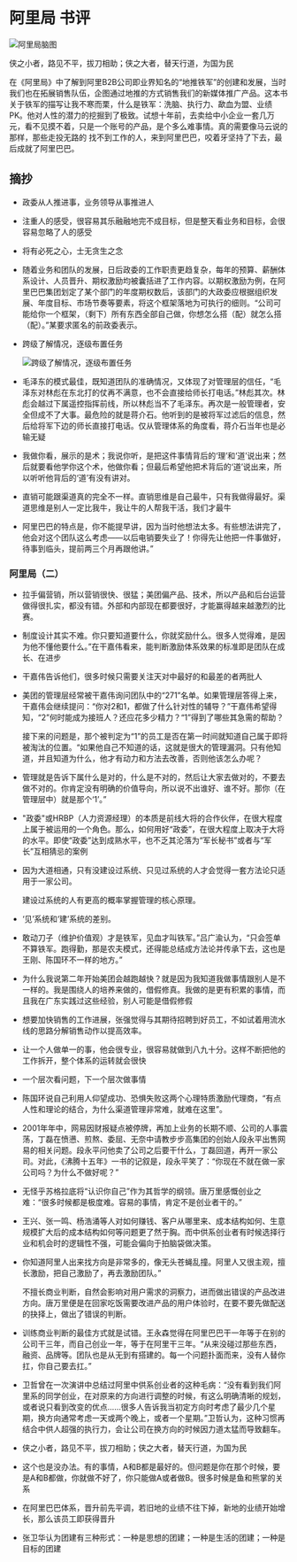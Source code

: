 # 阿里局 书评

![&#x963F;&#x91CC;&#x5C40;&#x8111;&#x56FE;](../.gitbook/assets/阿里局.jpeg)

侠之小者，路见不平，拔刀相助；侠之大者，替天行道，为国为民

在《阿里局》中了解到阿里B2B公司即业界知名的“地推铁军”的创建和发展，当时我们也在拓展销售队伍，企图通过地推的方式销售我们的新媒体推广产品。这本书关于铁军的描写让我不寒而栗，什么是铁军：洗脑、执行力、歃血为盟、业绩PK。他对人性的潜力的挖掘到了极致。试想十年前，去卖给中小企业一套几万元，看不见摸不着，只是一个账号的产品，是个多么难事情。真的需要像马云说的那样，那些走投无路的 找不到工作的人，来到阿里巴巴，咬着牙坚持了下去，最后成就了阿里巴巴。

## 摘抄

* 政委从人推进事，业务领导从事推进人
* 注重人的感受，很容易其乐融融地完不成目标，但是整天看业务和目标，会很容易忽略了人的感受
* 将有必死之心，士无贪生之念
* 随着业务和团队的发展，日后政委的工作职责更趋复杂，每年的预算、薪酬体系设计、人员晋升、期权激励均被囊括进了工作内容。以期权激励为例，在阿里巴巴集团划定了某个部门的年度期权数后，该部门的大政委应根据组织发展、年度目标、市场节奏等要素，将这个框架落地为可执行的细则。“公司可能给你一个框架，（剩下）所有东西全部自己做，你想怎么搭（配）就怎么搭（配）。”某要求匿名的前政委表示。
* 跨级了解情况，逐级布置任务

  ![&#x8DE8;&#x7EA7;&#x4E86;&#x89E3;&#x60C5;&#x51B5;&#xFF0C;&#x9010;&#x7EA7;&#x5E03;&#x7F6E;&#x4EFB;&#x52A1;](../.gitbook/assets/WechatIMG93.jpeg)

* 毛泽东的模式最佳，既知道团队的准确情况，又体现了对管理层的信任，“毛泽东对林彪在东北打的仗再不满意，也不会直接给师长打电话。”林彪其次。林彪会越过下属遥控指挥前线，所以林彪当不了毛泽东。再次是一般管理者，安全但成不了大事。最危险的就是蒋介石。他听到的是被将军过滤后的信息，然后给将军下边的师长直接打电话。仅从管理体系的角度看，蒋介石当年也是必输无疑
* 我做你看，展示的是术；我说你听，是把这件事情背后的‘理’和‘道’说出来；然后就要看他学你这个术，他做你看；但最后希望他把术背后的‘道’说出来，所以听听他背后的‘道’有没有讲对。
* 直销可能跟渠道真的完全不一样。直销思维是自己最牛，只有我做得最好。渠道思维是别人一定比我牛，我让牛的人帮我干活，我们才最牛
* 阿里巴巴的特点是，你不能提早讲，因为当时他想法太多。有些想法讲完了，他会对这个团队这么考虑——以后电销要失业了！你得先让他把一件事做好，待事到临头，提前两三个月再跟他讲。”

### 阿里局（二）

* 拉手偏营销，所以营销很快、很猛；美团偏产品、技术，所以产品和后台运营做得很扎实，都没有错。外部和内部现在都要很好，才能赢得越来越激烈的比赛。
* 制度设计其实不难。你只要知道要什么，你就奖励什么。很多人觉得难，是因为他不懂他要什么。”在干嘉伟看来，能判断激励体系效果的标准即是团队在成长、在进步
* 干嘉伟告诉他们，很多时候只需要关注天对中最好的和最差的者两批人
* 美团的管理层经常被干嘉伟询问团队中的“271”名单。如果管理层答得上来，干嘉伟会继续提问：“你对2和1，都做了什么针对性的辅导？”干嘉伟希望得知，“2”何时能成为接班人？还应花多少精力？“1”得到了哪些其急需的帮助？

  接下来的问题是，那个被判定为“1”的员工是否在第一时间就知道自己属于即将被淘汰的位置。“如果他自己不知道的话，这就是很大的管理漏洞。只有他知道，并且知道为什么，他才有动力和方法去改善，否则他该怎么办呢？

* 管理就是告诉下属什么是对的，什么是不对的，然后让大家去做对的，不要去做不对的。你肯定没有明确的价值导向，所以说不出谁好、谁不好。那你（在管理层中）就是那个‘1’。”
* "政委"或HRBP（人力资源经理）的本质是前线大将的合作伙伴，在很大程度上属于被运用的一个角色。那么，如何用好“政委”，在很大程度上取决于大将的水平。即使“政委”达到成熟水平，也不乏其沦落为“军长秘书”或者与“军长”互相猜忌的案例
* 因为大道相通，只有没建设过系统、只见过系统的人才会觉得一套方法论只适用于一家公司。

  建设过系统的人有更高的概率掌握管理的核心原理。

* ‘见’系统和‘建’系统的差别。
* 敢动刀子（维护价值观）才是铁军，见血才叫铁军。”吕广渝认为，“只会签单不算铁军。跑得勤，那是农夫模式，还得能总结成方法论并传承下去，这也是王刚、陈国环不一样的地方。”
* 为什么我说第二年开始美团会越跑越快？就是因为我知道我做事情跟别人是不一样的。我是围绕人的培养来做的，借假修真。我做的是更有积累的事情，而且我在广东实践过这些经验，别人可能是借假修假
* 想要加快销售的工作进展，张强觉得与其期待招聘到好员工，不如试着用流水线的思路分解销售动作以提高效率。
* 让一个人做单一的事，他会很专业，很容易就做到八九十分。这样不断把他的工作拆开，整个体系的运转就会很快
* 一个层次看问题，下一个层次做事情
* 陈国环说自己利用人仰望成功、恐惧失败这两个心理特质激励代理商，“有点人性和理论的结合，为什么渠道管理非常难，就难在这里”。
* 2001年年中，网易因财报疑点被停牌，再加上业务的长期不顺、公司的人事震荡，丁磊在愤懑、煎熬、委屈、无奈中请教步步高集团的创始人段永平出售网易的相关问题。段永平问他卖了公司之后要干什么，丁磊回道，再开一家公司。对此，《沸腾十五年》一书的记叙是，段永平笑了：“你现在不就在做一家公司吗？为什么不做好呢？”
* 无怪乎苏格拉底将“认识你自己”作为其哲学的纲领。唐万里感慨创业之难：“很多时候都是极度难。容易的事情，肯定不是创业者干的。”
* 王兴、张一鸣、杨浩涌等人对如何赚钱、客户从哪里来、成本结构如何、生意规模扩大后的成本结构如何等问题更了然于胸。而中供系创业者有时候选择行业和机会时的逻辑性不强，可能会偏向于拍脑袋做决策。
* 你知道阿里人出来找方向是非常多的，像无头苍蝇乱撞。阿里人又很主观，擅长激励，把自己激励了，再去激励团队。”

  不擅长商业判断，自然会影响对用户需求的洞察力，进而做出错误的产品改进方向。唐万里便是在回家吃饭需要改进产品的用户体验时，在要不要先做配送的抉择上，做出了错误的判断。

* 训练商业判断的最佳方式就是试错。王永森觉得在阿里巴巴干一年等于在别的公司干三年，而自己创业一年，等于在阿里干三年。“从来没碰过那些东西，融资、品牌等。团队也是从无到有搭建的。每一个问题扑面而来，没有人替你扛，你自己要去扛。”
* 卫哲曾在一次演讲中总结过阿里中供系创业者的这种毛病：“没有看到我们阿里系的同学创业，在对原来的方向进行调整的时候，有这么明确清晰的规划，或者说只看到改变的优点……很多人告诉我当初定方向时考虑了最少几个星期，换方向通常考虑一天或两个晚上，或者一个星期。”卫哲认为，这种习惯再结合中供人超强的执行力，会让公司在换方向的时候因力道太猛而导致翻车。
* 侠之小者，路见不平，拔刀相助；侠之大者，替天行道，为国为民
* 这个也是没办法。有的事情，A和B都是最好的。但问题是你在那个时候，要是A和B都做，你就做不好了，你只能做A或者做B。很多时候是鱼和熊掌的关系
* 在阿里巴巴体系，晋升前先平调，若旧地的业绩不往下掉，新地的业绩开始增长，那么该员工即获得晋升
* 张卫华认为团建有三种形式：一种是思想的团建；一种是生活的团建；一种是目标的团建

